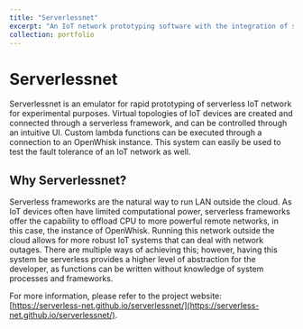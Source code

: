 ```yaml
---
title: "Serverlessnet"
excerpt: "An IoT network prototyping software with the integration of serverless architecture<br><img src='/images/serverlessnet.png' width='500'>"
collection: portfolio
---
```


# Serverlessnet

Serverlessnet is an emulator for rapid prototyping of serverless IoT network for experimental purposes. Virtual topologies of IoT devices are created and connected through a serverless framework, and can be controlled through an intuitive UI. Custom lambda functions can be executed through a connection to an OpenWhisk instance. This system can easily be used to test the fault tolerance of an IoT network as well.

## Why Serverlessnet?

Serverless frameworks are the natural way to run LAN outside the cloud.  As IoT devices often have limited computational power, serverless frameworks offer the capability to offload CPU to more powerful remote networks, in this case, the instance of OpenWhisk.  Running this network outside the cloud allows for more robust IoT systems that can deal with network outages.  There are multiple ways of achieving this; however, having this system be serverless provides a higher level of abstraction for the developer, as functions can be written without knowledge of system processes and frameworks.

For more information, please refer to the project website: [https://serverless-net.github.io/serverlessnet/](https://serverless-net.github.io/serverlessnet/).

